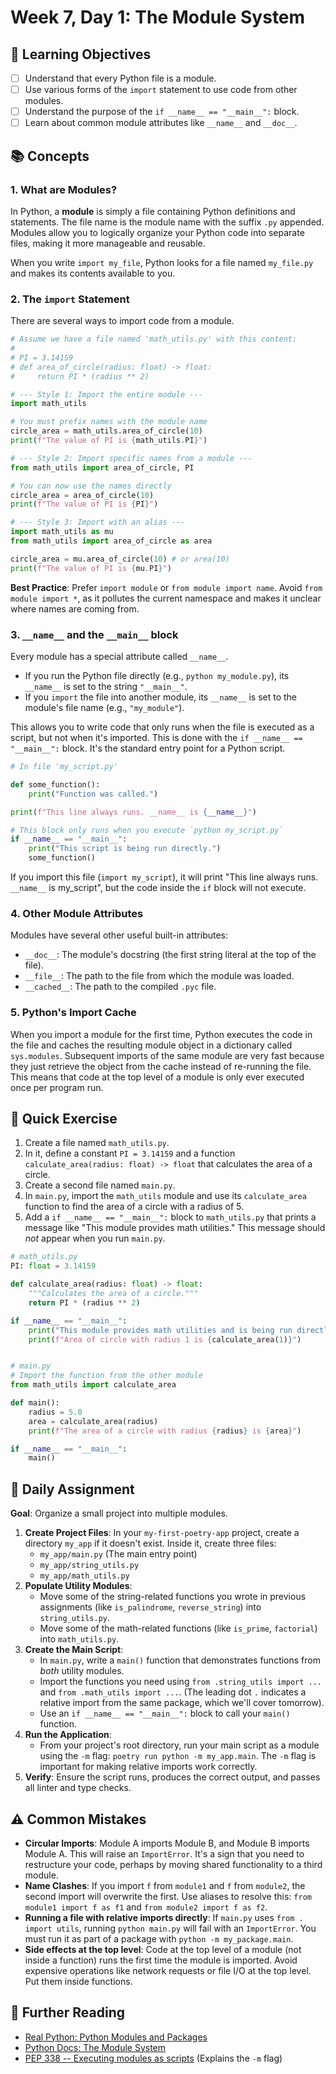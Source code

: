 # Week 7, Day 1: The Module System

## 🎯 Learning Objectives
- [ ] Understand that every Python file is a module.
- [ ] Use various forms of the `import` statement to use code from other modules.
- [ ] Understand the purpose of the `if __name__ == "__main__":` block.
- [ ] Learn about common module attributes like `__name__` and `__doc__`.

## 📚 Concepts

### 1. What are Modules?
In Python, a **module** is simply a file containing Python definitions and statements. The file name is the module name with the suffix `.py` appended. Modules allow you to logically organize your Python code into separate files, making it more manageable and reusable.

When you write `import my_file`, Python looks for a file named `my_file.py` and makes its contents available to you.

### 2. The `import` Statement
There are several ways to import code from a module.

```python
# Assume we have a file named 'math_utils.py' with this content:
#
# PI = 3.14159
# def area_of_circle(radius: float) -> float:
#     return PI * (radius ** 2)

# --- Style 1: Import the entire module ---
import math_utils

# You must prefix names with the module name
circle_area = math_utils.area_of_circle(10)
print(f"The value of PI is {math_utils.PI}")

# --- Style 2: Import specific names from a module ---
from math_utils import area_of_circle, PI

# You can now use the names directly
circle_area = area_of_circle(10)
print(f"The value of PI is {PI}")

# --- Style 3: Import with an alias ---
import math_utils as mu
from math_utils import area_of_circle as area

circle_area = mu.area_of_circle(10) # or area(10)
print(f"The value of PI is {mu.PI}")
```
**Best Practice**: Prefer `import module` or `from module import name`. Avoid `from module import *`, as it pollutes the current namespace and makes it unclear where names are coming from.

### 3. `__name__` and the `__main__` block
Every module has a special attribute called `__name__`.
- If you run the Python file directly (e.g., `python my_module.py`), its `__name__` is set to the string `"__main__"`.
- If you `import` the file into another module, its `__name__` is set to the module's file name (e.g., `"my_module"`).

This allows you to write code that only runs when the file is executed as a script, but not when it's imported. This is done with the `if __name__ == "__main__":` block. It's the standard entry point for a Python script.

```python
# In file 'my_script.py'

def some_function():
    print("Function was called.")

print(f"This line always runs. __name__ is {__name__}")

# This block only runs when you execute `python my_script.py`
if __name__ == "__main__":
    print("This script is being run directly.")
    some_function()
```
If you import this file (`import my_script`), it will print "This line always runs. `__name__` is my_script", but the code inside the `if` block will not execute.

### 4. Other Module Attributes
Modules have several other useful built-in attributes:
- `__doc__`: The module's docstring (the first string literal at the top of the file).
- `__file__`: The path to the file from which the module was loaded.
- `__cached__`: The path to the compiled `.pyc` file.

### 5. Python's Import Cache
When you import a module for the first time, Python executes the code in the file and caches the resulting module object in a dictionary called `sys.modules`. Subsequent imports of the same module are very fast because they just retrieve the object from the cache instead of re-running the file. This means that code at the top level of a module is only ever executed once per program run.

## 🔹 Quick Exercise

1.  Create a file named `math_utils.py`.
2.  In it, define a constant `PI = 3.14159` and a function `calculate_area(radius: float) -> float` that calculates the area of a circle.
3.  Create a second file named `main.py`.
4.  In `main.py`, import the `math_utils` module and use its `calculate_area` function to find the area of a circle with a radius of 5.
5.  Add a `if __name__ == "__main__":` block to `math_utils.py` that prints a message like "This module provides math utilities." This message should *not* appear when you run `main.py`.

```python
# math_utils.py
PI: float = 3.14159

def calculate_area(radius: float) -> float:
    """Calculates the area of a circle."""
    return PI * (radius ** 2)

if __name__ == "__main__":
    print("This module provides math utilities and is being run directly.")
    print(f"Area of circle with radius 1 is {calculate_area(1)}")


# main.py
# Import the function from the other module
from math_utils import calculate_area

def main():
    radius = 5.0
    area = calculate_area(radius)
    print(f"The area of a circle with radius {radius} is {area}")

if __name__ == "__main__":
    main()
```

## 📝 Daily Assignment
**Goal**: Organize a small project into multiple modules.

1.  **Create Project Files**: In your `my-first-poetry-app` project, create a directory `my_app` if it doesn't exist. Inside it, create three files:
    - `my_app/main.py` (The main entry point)
    - `my_app/string_utils.py`
    - `my_app/math_utils.py`
2.  **Populate Utility Modules**:
    -   Move some of the string-related functions you wrote in previous assignments (like `is_palindrome`, `reverse_string`) into `string_utils.py`.
    -   Move some of the math-related functions (like `is_prime`, `factorial`) into `math_utils.py`.
3.  **Create the Main Script**:
    -   In `main.py`, write a `main()` function that demonstrates functions from *both* utility modules.
    -   Import the functions you need using `from .string_utils import ...` and `from .math_utils import ...`. (The leading dot `.` indicates a relative import from the same package, which we'll cover tomorrow).
    -   Use an `if __name__ == "__main__":` block to call your `main()` function.
4.  **Run the Application**:
    -   From your project's root directory, run your main script as a module using the `-m` flag: `poetry run python -m my_app.main`. The `-m` flag is important for making relative imports work correctly.
5.  **Verify**: Ensure the script runs, produces the correct output, and passes all linter and type checks.

## ⚠️ Common Mistakes
- **Circular Imports**: Module A imports Module B, and Module B imports Module A. This will raise an `ImportError`. It's a sign that you need to restructure your code, perhaps by moving shared functionality to a third module.
- **Name Clashes**: If you import `f` from `module1` and `f` from `module2`, the second import will overwrite the first. Use aliases to resolve this: `from module1 import f as f1` and `from module2 import f as f2`.
- **Running a file with relative imports directly**: If `main.py` uses `from . import utils`, running `python main.py` will fail with an `ImportError`. You must run it as part of a package with `python -m my_package.main`.
- **Side effects at the top level**: Code at the top level of a module (not inside a function) runs the first time the module is imported. Avoid expensive operations like network requests or file I/O at the top level. Put them inside functions.

## 📖 Further Reading
- [Real Python: Python Modules and Packages](https://realpython.com/python-modules-packages/)
- [Python Docs: The Module System](https://docs.python.org/3/tutorial/modules.html)
- [PEP 338 -- Executing modules as scripts](https://peps.python.org/pep-0338/) (Explains the `-m` flag)
